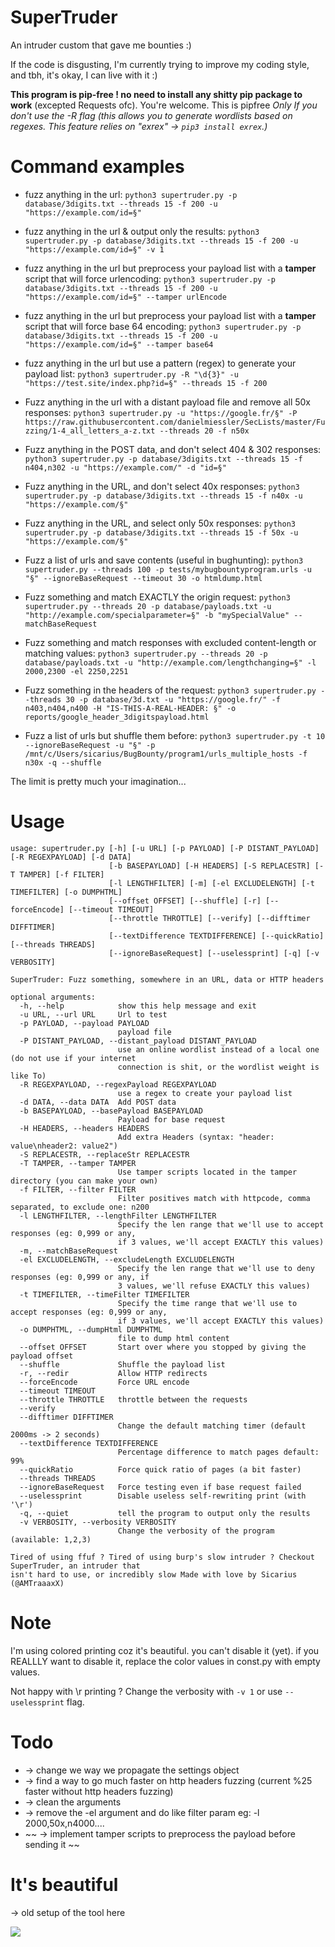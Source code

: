 # SuperTruder
An intruder custom that gave me bounties :)

If the code is disgusting, I'm currently trying to improve my coding style, and tbh, it's okay, I can live with it :)

**This program is pip-free ! no need to install any shitty pip package to work** (excepted Requests ofc). You're welcome.
This is pipfree *Only If you don't use the -R flag (this allows you to generate wordlists based on regexes. This feature relies on "exrex" -> `pip3 install exrex`.)*

# Command examples

- fuzz anything in the url:
`python3 supertruder.py -p database/3digits.txt --threads 15 -f 200 -u "https://example.com/id=§" `

- fuzz anything in the url & output only the results:
`python3 supertruder.py -p database/3digits.txt --threads 15 -f 200 -u "https://example.com/id=§" -v 1 `

- fuzz anything in the url but preprocess your payload list with a **tamper** script that will force urlencoding:
`python3 supertruder.py -p database/3digits.txt --threads 15 -f 200 -u "https://example.com/id=§" --tamper urlEncode`

- fuzz anything in the url but preprocess your payload list with a **tamper** script that will force base 64 encoding:
`python3 supertruder.py -p database/3digits.txt --threads 15 -f 200 -u "https://example.com/id=§" --tamper base64`

- fuzz anything in the url but use a pattern (regex) to generate your payload list:
`python3 supertruder.py -R "\d{3}" -u "https://test.site/index.php?id=§" --threads 15 -f 200`

- Fuzz anything in the url with a distant payload file and remove all 50x responses:
`python3 supertruder.py -u "https://google.fr/§" -P https://raw.githubusercontent.com/danielmiessler/SecLists/master/Fuzzing/1-4_all_letters_a-z.txt --threads 20 -f n50x`

- Fuzz anything in the POST data, and don't select 404 & 302 responses:
`python3 supertruder.py -p database/3digits.txt --threads 15 -f n404,n302 -u "https://example.com/" -d "id=§"`

- Fuzz anything in the URL, and don't select 40x responses:
`python3 supertruder.py -p database/3digits.txt --threads 15 -f n40x -u "https://example.com/§" `

- Fuzz anything in the URL, and select only 50x responses:
`python3 supertruder.py -p database/3digits.txt --threads 15 -f 50x -u "https://example.com/§" `

- Fuzz a list of urls and save contents (useful in bughunting):
`python3 supertruder.py --threads 100 -p tests/mybugbountyprogram.urls -u "§" --ignoreBaseRequest --timeout 30 -o htmldump.html`

- Fuzz something and match EXACTLY the origin request:
`python3 supertruder.py --threads 20 -p database/payloads.txt -u "http://example.com/specialparameter=§" -b "mySpecialValue" --matchBaseRequest`

- Fuzz something and match responses with excluded content-length or matching values:
`python3 supertruder.py --threads 20 -p database/payloads.txt -u "http://example.com/lengthchanging=§" -l 2000,2300 -el 2250,2251`

- Fuzz something in the headers of the request:
`python3 supertruder.py --threads 30 -p database/3d.txt -u "https://google.fr/" -f n403,n404,n400 -H "IS-THIS-A-REAL-HEADER: §" -o reports/google_header_3digitspayload.html`

- Fuzz a list of urls but shuffle them before:
`python3 supertruder.py -t 10 --ignoreBaseRequest -u "§" -p /mnt/c/Users/sicarius/BugBounty/program1/urls_multiple_hosts -f n30x -q --shuffle`

The limit is pretty much your imagination...

# Usage
```
usage: supertruder.py [-h] [-u URL] [-p PAYLOAD] [-P DISTANT_PAYLOAD] [-R REGEXPAYLOAD] [-d DATA]
                      [-b BASEPAYLOAD] [-H HEADERS] [-S REPLACESTR] [-T TAMPER] [-f FILTER]
                      [-l LENGTHFILTER] [-m] [-el EXCLUDELENGTH] [-t TIMEFILTER] [-o DUMPHTML]
                      [--offset OFFSET] [--shuffle] [-r] [--forceEncode] [--timeout TIMEOUT]
                      [--throttle THROTTLE] [--verify] [--difftimer DIFFTIMER]
                      [--textDifference TEXTDIFFERENCE] [--quickRatio] [--threads THREADS]
                      [--ignoreBaseRequest] [--uselessprint] [-q] [-v VERBOSITY]

SuperTruder: Fuzz something, somewhere in an URL, data or HTTP headers

optional arguments:
  -h, --help            show this help message and exit
  -u URL, --url URL     Url to test
  -p PAYLOAD, --payload PAYLOAD
                        payload file
  -P DISTANT_PAYLOAD, --distant_payload DISTANT_PAYLOAD
                        use an online wordlist instead of a local one (do not use if your internet
                        connection is shit, or the wordlist weight is like To)
  -R REGEXPAYLOAD, --regexPayload REGEXPAYLOAD
                        use a regex to create your payload list
  -d DATA, --data DATA  Add POST data
  -b BASEPAYLOAD, --basePayload BASEPAYLOAD
                        Payload for base request
  -H HEADERS, --headers HEADERS
                        Add extra Headers (syntax: "header: value\nheader2: value2")
  -S REPLACESTR, --replaceStr REPLACESTR
  -T TAMPER, --tamper TAMPER
                        Use tamper scripts located in the tamper directory (you can make your own)
  -f FILTER, --filter FILTER
                        Filter positives match with httpcode, comma separated, to exclude one: n200
  -l LENGTHFILTER, --lengthFilter LENGTHFILTER
                        Specify the len range that we'll use to accept responses (eg: 0,999 or any,
                        if 3 values, we'll accept EXACTLY this values)
  -m, --matchBaseRequest
  -el EXCLUDELENGTH, --excludeLength EXCLUDELENGTH
                        Specify the len range that we'll use to deny responses (eg: 0,999 or any, if
                        3 values, we'll refuse EXACTLY this values)
  -t TIMEFILTER, --timeFilter TIMEFILTER
                        Specify the time range that we'll use to accept responses (eg: 0,999 or any,
                        if 3 values, we'll accept EXACTLY this values)
  -o DUMPHTML, --dumpHtml DUMPHTML
                        file to dump html content
  --offset OFFSET       Start over where you stopped by giving the payload offset
  --shuffle             Shuffle the payload list
  -r, --redir           Allow HTTP redirects
  --forceEncode         Force URL encode
  --timeout TIMEOUT
  --throttle THROTTLE   throttle between the requests
  --verify
  --difftimer DIFFTIMER
                        Change the default matching timer (default 2000ms -> 2 seconds)
  --textDifference TEXTDIFFERENCE
                        Percentage difference to match pages default: 99%
  --quickRatio          Force quick ratio of pages (a bit faster)
  --threads THREADS
  --ignoreBaseRequest   Force testing even if base request failed
  --uselessprint        Disable useless self-rewriting print (with '\r')
  -q, --quiet           tell the program to output only the results
  -v VERBOSITY, --verbosity VERBOSITY
                        Change the verbosity of the program (available: 1,2,3)

Tired of using ffuf ? Tired of using burp's slow intruder ? Checkout SuperTruder, an intruder that
isn't hard to use, or incredibly slow Made with love by Sicarius (@AMTraaaxX)
```

# Note
I'm using colored printing coz it's beautiful. you can't disable it (yet).
if you REALLLY want to disable it, replace the color values in const.py with empty values.

Not happy with \r printing ? Change the verbosity with `-v 1` or use `--uselessprint` flag.

# Todo
- -> change we way we propagate the settings object
- -> find a way to go much faster on http headers fuzzing (current %25 faster without http headers fuzzing)
- -> clean the arguments
- -> remove the -el argument and do like filter param eg: -l 2000,50x,n4000....
- ~~ -> implement tamper scripts to preprocess the payload before sending it ~~ 

# It's beautiful
-> old setup of the tool here

<a href="https://asciinema.org/a/NxUbbjcZI4uCE2Y8ch2Ecw3s8"><img src="./images/asciinema.gif"/></a>
